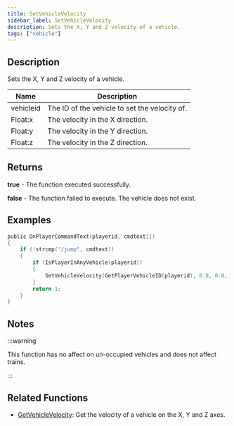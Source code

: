 ```yaml
---
title: SetVehicleVelocity
sidebar_label: SetVehicleVelocity
description: Sets the X, Y and Z velocity of a vehicle.
tags: ["vehicle"]
---
```


## Description

Sets the X, Y and Z velocity of a vehicle.

| Name      | Description                                   |
| --------- | --------------------------------------------- |
| vehicleid | The ID of the vehicle to set the velocity of. |
| Float:x   | The velocity in the X direction.              |
| Float:y   | The velocity in the Y direction.              |
| Float:z   | The velocity in the Z direction.              |

## Returns

**true** - The function executed successfully.

**false** - The function failed to execute. The vehicle does not exist.

## Examples

```c
public OnPlayerCommandText(playerid, cmdtext[])
{
    if (!strcmp("/jump", cmdtext))
    {
        if (IsPlayerInAnyVehicle(playerid))
        {
            SetVehicleVelocity(GetPlayerVehicleID(playerid), 0.0, 0.0, 0.2);
        }
        return 1;
    }
}
```

## Notes

:::warning

This function has no affect on un-occupied vehicles and does not affect trains.

:::

## Related Functions

- [GetVehicleVelocity](GetVehicleVelocity): Get the velocity of a vehicle on the X, Y and Z axes.
